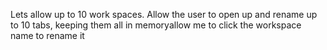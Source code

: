 Lets allow up to 10 work spaces.  Allow the user to open up and rename up to 10 tabs, keeping them all in memoryallow me to click the workspace name to rename it